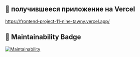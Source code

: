 ## 🚀 получившееся приложение на Vercel

https://frontend-project-11-nine-tawny.vercel.app/

## 🚀 Maintainability Badge

[![Maintainability](https://api.codeclimate.com/v1/badges/44281bcf5758e524b6c0/maintainability)](https://codeclimate.com/github/ValentinaFediakova/frontend-project-11/maintainability)